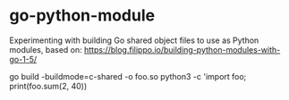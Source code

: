 # go-python-module


Experimenting with building Go shared object files to 
use as Python modules, based on:
https://blog.filippo.io/building-python-modules-with-go-1-5/


go build -buildmode=c-shared -o foo.so
python3 -c 'import foo; print(foo.sum(2, 40))


